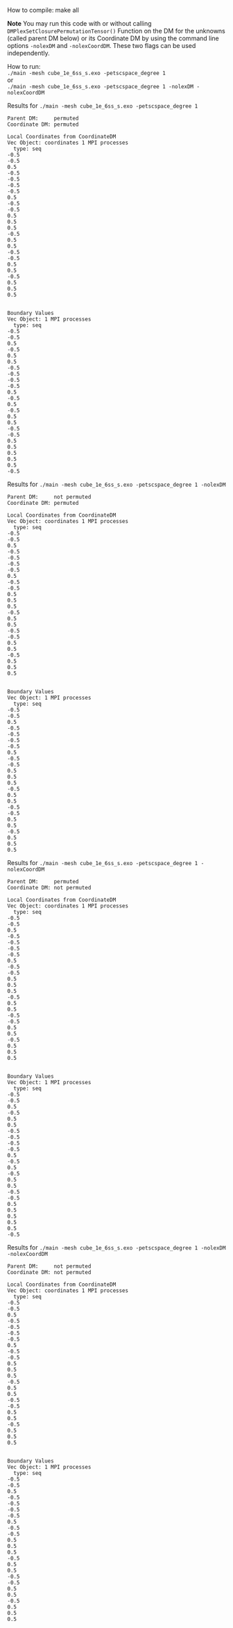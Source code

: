 How to compile:
    make all

**Note** You may run this code with or without calling `DMPlexSetClosurePermutationTensor()` Function on the DM for the unknowns (called parent DM below) or its Coordinate DM by using the command line options `-nolexDM` and `-nolexCoordDM`. These two flags can be used independently.

How to run: \
`./main -mesh cube_1e_6ss_s.exo -petscspace_degree 1 ` \
or\
`./main -mesh cube_1e_6ss_s.exo -petscspace_degree 1 -nolexDM -nolexCoordDM` 

Results for `./main -mesh cube_1e_6ss_s.exo -petscspace_degree 1`

```
Parent DM:     permuted
Coordinate DM: permuted

Local Coordinates from CoordinateDM
Vec Object: coordinates 1 MPI processes
  type: seq
-0.5
-0.5
0.5
-0.5
-0.5
-0.5
-0.5
0.5
-0.5
-0.5
0.5
0.5
0.5
-0.5
0.5
0.5
-0.5
-0.5
0.5
0.5
-0.5
0.5
0.5
0.5


Boundary Values
Vec Object: 1 MPI processes
  type: seq
-0.5
-0.5
0.5
-0.5
0.5
0.5
-0.5
-0.5
-0.5
-0.5
0.5
-0.5
0.5
-0.5
0.5
0.5
-0.5
-0.5
0.5
0.5
0.5
0.5
0.5
-0.5
```

Results for `./main -mesh cube_1e_6ss_s.exo -petscspace_degree 1 -nolexDM`
```
Parent DM:     not permuted
Coordinate DM: permuted

Local Coordinates from CoordinateDM
Vec Object: coordinates 1 MPI processes
  type: seq
-0.5
-0.5
0.5
-0.5
-0.5
-0.5
-0.5
0.5
-0.5
-0.5
0.5
0.5
0.5
-0.5
0.5
0.5
-0.5
-0.5
0.5
0.5
-0.5
0.5
0.5
0.5


Boundary Values
Vec Object: 1 MPI processes
  type: seq
-0.5
-0.5
0.5
-0.5
-0.5
-0.5
-0.5
0.5
-0.5
-0.5
0.5
0.5
0.5
-0.5
0.5
0.5
-0.5
-0.5
0.5
0.5
-0.5
0.5
0.5
0.5
```
Results for `./main -mesh cube_1e_6ss_s.exo -petscspace_degree 1 -nolexCoordDM`
```
Parent DM:     permuted
Coordinate DM: not permuted

Local Coordinates from CoordinateDM
Vec Object: coordinates 1 MPI processes
  type: seq
-0.5
-0.5
0.5
-0.5
-0.5
-0.5
-0.5
0.5
-0.5
-0.5
0.5
0.5
0.5
-0.5
0.5
0.5
-0.5
-0.5
0.5
0.5
-0.5
0.5
0.5
0.5


Boundary Values
Vec Object: 1 MPI processes
  type: seq
-0.5
-0.5
0.5
-0.5
0.5
0.5
-0.5
-0.5
-0.5
-0.5
0.5
-0.5
0.5
-0.5
0.5
0.5
-0.5
-0.5
0.5
0.5
0.5
0.5
0.5
-0.5
```
Results for `./main -mesh cube_1e_6ss_s.exo -petscspace_degree 1 -nolexDM -nolexCoordDM`
```
Parent DM:     not permuted
Coordinate DM: not permuted

Local Coordinates from CoordinateDM
Vec Object: coordinates 1 MPI processes
  type: seq
-0.5
-0.5
0.5
-0.5
-0.5
-0.5
-0.5
0.5
-0.5
-0.5
0.5
0.5
0.5
-0.5
0.5
0.5
-0.5
-0.5
0.5
0.5
-0.5
0.5
0.5
0.5


Boundary Values
Vec Object: 1 MPI processes
  type: seq
-0.5
-0.5
0.5
-0.5
-0.5
-0.5
-0.5
0.5
-0.5
-0.5
0.5
0.5
0.5
-0.5
0.5
0.5
-0.5
-0.5
0.5
0.5
-0.5
0.5
0.5
0.5
```
